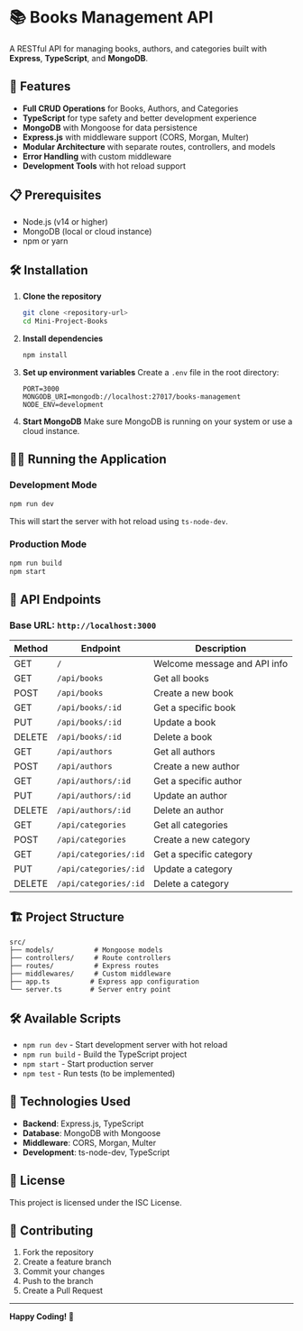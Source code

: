 # 📚 Books Management API

A RESTful API for managing books, authors, and categories built with **Express**, **TypeScript**, and **MongoDB**.

## 🚀 Features

- **Full CRUD Operations** for Books, Authors, and Categories
- **TypeScript** for type safety and better development experience
- **MongoDB** with Mongoose for data persistence
- **Express.js** with middleware support (CORS, Morgan, Multer)
- **Modular Architecture** with separate routes, controllers, and models
- **Error Handling** with custom middleware
- **Development Tools** with hot reload support

## 📋 Prerequisites

- Node.js (v14 or higher)
- MongoDB (local or cloud instance)
- npm or yarn

## 🛠️ Installation

1. **Clone the repository**

   ```bash
   git clone <repository-url>
   cd Mini-Project-Books
   ```

2. **Install dependencies**

   ```bash
   npm install
   ```

3. **Set up environment variables**
   Create a `.env` file in the root directory:

   ```env
   PORT=3000
   MONGODB_URI=mongodb://localhost:27017/books-management
   NODE_ENV=development
   ```

4. **Start MongoDB**
   Make sure MongoDB is running on your system or use a cloud instance.

## 🏃‍♂️ Running the Application

### Development Mode

```bash
npm run dev
```

This will start the server with hot reload using `ts-node-dev`.

### Production Mode

```bash
npm run build
npm start
```

## 📡 API Endpoints

### Base URL: `http://localhost:3000`

| Method | Endpoint              | Description                  |
| ------ | --------------------- | ---------------------------- |
| GET    | `/`                   | Welcome message and API info |
| GET    | `/api/books`          | Get all books                |
| POST   | `/api/books`          | Create a new book            |
| GET    | `/api/books/:id`      | Get a specific book          |
| PUT    | `/api/books/:id`      | Update a book                |
| DELETE | `/api/books/:id`      | Delete a book                |
| GET    | `/api/authors`        | Get all authors              |
| POST   | `/api/authors`        | Create a new author          |
| GET    | `/api/authors/:id`    | Get a specific author        |
| PUT    | `/api/authors/:id`    | Update an author             |
| DELETE | `/api/authors/:id`    | Delete an author             |
| GET    | `/api/categories`     | Get all categories           |
| POST   | `/api/categories`     | Create a new category        |
| GET    | `/api/categories/:id` | Get a specific category      |
| PUT    | `/api/categories/:id` | Update a category            |
| DELETE | `/api/categories/:id` | Delete a category            |

## 🏗️ Project Structure

```
src/
├── models/          # Mongoose models
├── controllers/     # Route controllers
├── routes/          # Express routes
├── middlewares/     # Custom middleware
├── app.ts          # Express app configuration
└── server.ts       # Server entry point
```

## 🛠️ Available Scripts

- `npm run dev` - Start development server with hot reload
- `npm run build` - Build the TypeScript project
- `npm start` - Start production server
- `npm test` - Run tests (to be implemented)

## 🔧 Technologies Used

- **Backend**: Express.js, TypeScript
- **Database**: MongoDB with Mongoose
- **Middleware**: CORS, Morgan, Multer
- **Development**: ts-node-dev, TypeScript

## 📝 License

This project is licensed under the ISC License.

## 🤝 Contributing

1. Fork the repository
2. Create a feature branch
3. Commit your changes
4. Push to the branch
5. Create a Pull Request

---

**Happy Coding! 🎉**
